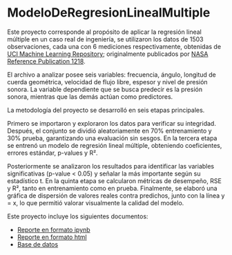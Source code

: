 # ModeloDeRegresionLinealMultiple
Este proyecto corresponde al propósito de aplicar la regresión lineal múltiple en un caso real de ingeniería, se utilizaron los datos de 1503 observaciones, cada una con 6 mediciones respectivamente, obtenidas de [UCI Machine Learning Repository](https://archive.ics.uci.edu/dataset/291/airfoil+self+noise); originalmente publicados por [NASA Reference Publication 1218](https://ntrs.nasa.gov/api/citations/19890016302/downloads/19890016302.pdf).


El archivo a analizar posee seis variables: frecuencia, ángulo, longitud de cuerda geométrica, velocidad de flujo libre, espesor y nivel de presión sonora.
La variable dependiente que se busca predecir es la presión sonora, mientras que las demás actúan como predictores.

La metodología del proyecto se desarrolló en seis etapas principales.

Primero se importaron y exploraron los datos para verificar su integridad. Después, el conjunto se dividió aleatoriamente en 70% entrenamiento y 30% prueba, garantizando una evaluación sin sesgos. En la tercera etapa se entrenó un modelo de regresión lineal múltiple, obteniendo coeficientes, errores estándar, p-values y R².

Posteriormente se analizaron los resultados para identificar las variables significativas (p-value < 0.05) y señalar la más importante según su estadístico t. En la quinta etapa se calcularon métricas de desempeño, RSE y R², tanto en entrenamiento como en prueba. Finalmente, se elaboró una gráfica de dispersión de valores reales contra predichos, junto con la línea y = x, lo que permitió valorar visualmente la calidad del modelo.

Este proyecto incluye los siguientes documentos:
* [Reporte en formato ipynb](645700(3).ipynb)
* [Reporte en formato html](645700(3).html)
* [Base de datos](NASA.csv)
